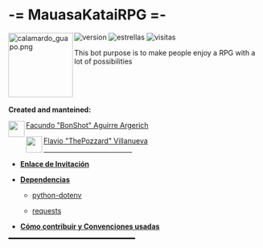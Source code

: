 # -= MauasaKataiRPG =-
<img alt="calamardo_guapo.png" align="left" src="https://lh3.googleusercontent.com/0jADcol_3otaKeDnnVsn_iU-HhArXc8DzS7wY9Sc97yH1BhuVtTqmbxbWP6diVwAsg=s180" height=128 width=128 />

![version](https://img.shields.io/badge/version-0.0.1-purple?style=plastic)
![estrellas](https://img.shields.io/github/stars/bonshot/MauasaKataiRPG?label=stars&style=plastic&color=purple)
![visitas](https://img.shields.io/github/watchers/bonshot/MauasaKataiRPG?label=visits&style=plastic&color=purple)
<!-- ![Tests](https://github.com/bonshot/MauasaKataiRPG/actions/workflows/tests.yml/badge.svg) tests -->
<!-- ![Pylint](https://github.com/bonshot/MauasaKataiRPG/actions/workflows/pylint.yml/badge.svg) linter de py -->

This bot purpose is to make people enjoy a RPG with a lot of possibilities

<br/>
<br/>
<br/>

**Created and manteined:**

<p align="left">
<img align="left" src="https://github.com/bonshot.png" height=32 width=32 />

[Facundo "BonShot" Aguirre Argerich](https://github.com/bonshot)
</p>

<p align="left">
<img align="left" src="https://github.com/Villanueva-Flavio.png" height=32 width=32 />

[Flavio "ThePozzard" Villanueva](https://github.com/Villanueva-Flavio)
</p>

<hr style="height:1px; width:35%" />

* **[Enlace de Invitación]()**

* **[Dependencias](requirements.txt)**

    - [python-dotenv](https://pypi.org/project/python-dotenv/)

    - [requests](https://pypi.org/project/requests/)

* **[Cómo contribuir y Convenciones usadas](CONTRIBUTING.MD)**

<hr style="height:3px; width:50%" />
<br/>

